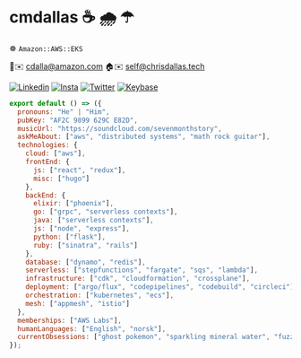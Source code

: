 # cmdallas ☕ 🌧️ ☂

☸️ `Amazon::AWS::EKS`

🏢✉️ cdalla@amazon.com
🏠✉️ self@chrisdallas.tech

[![Linkedin](https://img.shields.io/badge/-LinkedIn-222222?style=flat-square&logo=Linkedin&logoColor=white&link=https://www.linkedin.com/in/christopher-dallas/)](https://www.linkedin.com/in/christopher-dallas/)
[![Insta](https://img.shields.io/badge/-Insta-222222?style=flat-square&logo=instagram&logoColor=white&link=https://www.instagram.com/christdallas/)](https://www.instagram.com/christdallas/)
[![Twitter](https://img.shields.io/badge/-Twitter-222222?style=flat-square&logo=twitter&logoColor=white&link=https://twitter.com/__prblmchld/)](https://twitter.com/__prblmchld/)
[![Keybase](https://img.shields.io/badge/-Keybase-222222?style=flat-square&logo=keybase&logoColor=white&link=https://keybase.io/prblmchld)](https://keybase.io/prblmchld)

```js
export default () => ({
  pronouns: "He" | "Him",
  pubKey: "AF2C 9899 629C E82D",
  musicUrl: "https://soundcloud.com/sevenmonthstory",
  askMeAbout: ["aws", "distributed systems", "math rock guitar"],
  technologies: {
    cloud: ["aws"],
    frontEnd: {
      js: ["react", "redux"],
      misc: ["hugo"]
    },
    backEnd: {
      elixir: ["phoenix"],
      go: ["grpc", "serverless contexts"],
      java: ["serverless contexts"],
      js: ["node", "express"],
      python: ["flask"],
      ruby: ["sinatra", "rails"]
    },
    database: ["dynamo", "redis"],
    serverless: ["stepfunctions", "fargate", "sqs", "lambda"],
    infrastructure: ["cdk", "cloudformation", "crossplane"],
    deployment: ["argo/flux", "codepipelines", "codebuild", "circleci"],
    orchestration: ["kubernetes", "ecs"],
    mesh: ["appmesh", "istio"]
  },
  memberships: ["AWS Labs"],
  humanLanguages: ["English", "norsk"],
  currentObsessions: ["ghost pokemon", "sparkling mineral water", "fuzzy hats", "economics"]
});
```
